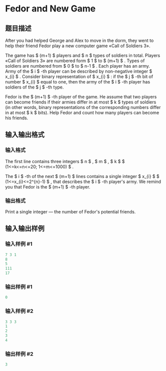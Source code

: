 # Fedor and New Game

## 题目描述

After you had helped George and Alex to move in the dorm, they went to help their friend Fedor play a new computer game «Call of Soldiers 3».

The game has $ (m+1) $ players and $ n $ types of soldiers in total. Players «Call of Soldiers 3» are numbered form $ 1 $ to $ (m+1) $ . Types of soldiers are numbered from $ 0 $ to $ n-1 $ . Each player has an army. Army of the $ i $ -th player can be described by non-negative integer $ x_{i} $ . Consider binary representation of $ x_{i} $ : if the $ j $ -th bit of number $ x_{i} $ equal to one, then the army of the $ i $ -th player has soldiers of the $ j $ -th type.

Fedor is the $ (m+1) $ -th player of the game. He assume that two players can become friends if their armies differ in at most $ k $ types of soldiers (in other words, binary representations of the corresponding numbers differ in at most $ k $ bits). Help Fedor and count how many players can become his friends.

## 输入输出格式

### 输入格式

The first line contains three integers $ n $ , $ m $ , $ k $ $ (1<=k<=n<=20; 1<=m<=1000) $ .

The $ i $ -th of the next $ (m+1) $ lines contains a single integer $ x_{i} $ $ (1<=x_{i}<=2^{n}-1) $ , that describes the $ i $ -th player's army. We remind you that Fedor is the $ (m+1) $ -th player.

### 输出格式

Print a single integer — the number of Fedor's potential friends.

## 输入输出样例

### 输入样例 #1

```cpp
7 3 1
8
5
111
17

```
### 输出样例 #1

```cpp
0

```
### 输入样例 #2

```cpp
3 3 3
1
2
3
4

```
### 输出样例 #2

```cpp
3

```
